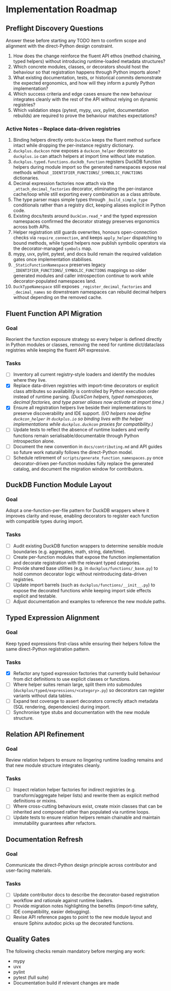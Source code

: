 # Implementation Roadmap

## Preflight Discovery Questions
Answer these before starting any TODO item to confirm scope and alignment with the direct-Python design constraint.
1. How does the change reinforce the fluent API ethos (method chaining, typed helpers) without introducing runtime-loaded metadata structures?
2. Which concrete modules, classes, or decorators should host the behaviour so that registration happens through Python imports alone?
3. What existing documentation, tests, or historical commits demonstrate the expected ergonomics, and how will they inform a purely Python implementation?
4. Which success criteria and edge cases ensure the new behaviour integrates cleanly with the rest of the API without relying on dynamic registries?
5. Which validation steps (pytest, mypy, uvx, pylint, documentation rebuilds) are required to prove the behaviour matches expectations?

### Active Notes – Replace data-driven registries
1. Binding helpers directly onto `DuckCon` keeps the fluent method surface intact while dropping the per-instance registry dictionary.
2. `duckplus.duckcon` now exposes a `duckcon_helper` decorator so `duckplus.io` can attach helpers at import time without late mutation.
3. `duckplus.typed.functions.duckdb_function` registers DuckDB function helpers during module import so the generated namespaces expose real methods without `_IDENTIFIER_FUNCTIONS`/`_SYMBOLIC_FUNCTIONS` dictionaries.
4. Decimal expression factories now attach via the `_attach_decimal_factories` decorator, eliminating the per-instance cache/loop while still exporting every combination as a class attribute.
5. The type parser maps simple types through `_build_simple_type` conditionals rather than a registry dict, keeping aliases explicit in Python code.
6. Existing docs/tests around `DuckCon.read_*` and the typed expression namespaces confirmed the decorator strategy preserves ergonomics across both APIs.
7. Helper registration still guards overwrites, honours open-connection checks via `require_connection`, and keeps `apply_helper` dispatching to bound methods, while typed helpers now publish symbolic operators via the decorator-managed `symbols` map.
8. mypy, uvx, pylint, pytest, and docs build remain the required validation gates once implementation stabilises.
9. `_StaticFunctionNamespace` preserves legacy `_IDENTIFIER_FUNCTIONS`/`_SYMBOLIC_FUNCTIONS` mappings so older generated modules and caller introspection continue to work while decorator-populated namespaces land.
10. `DuckTypeNamespace` still exposes `_register_decimal_factories` and `_decimal_names` so downstream namespaces can rebuild decimal helpers without depending on the removed cache.

## Fluent Function API Migration
### Goal
Reorient the function exposure strategy so every helper is defined directly in Python modules or classes, removing the need for runtime dict/dataclass registries while keeping the fluent API expressive.

### Tasks
- [ ] Inventory all current registry-style loaders and identify the modules where they live.
- [x] Replace data-driven registries with import-time decorators or explicit class attributes so availability is controlled by Python execution order instead of runtime parsing. *(DuckCon helpers, typed namespaces, decimal factories, and type parser aliases now activate at import time.)*
- [x] Ensure all registration helpers live beside their implementations to preserve discoverability and IDE support. *(I/O helpers now define ``duckcon_helper`` in ``duckplus.io`` so binding lives with the helper implementations while ``duckplus.duckcon`` proxies for compatibility.)*
- [ ] Update tests to reflect the absence of runtime loaders and verify functions remain serialisable/documentable through Python introspection alone.
- [ ] Document the new convention in `docs/contributing.md` and API guides so future work naturally follows the direct-Python model.
- [ ] Schedule retirement of `scripts/generate_function_namespaces.py` once decorator-driven per-function modules fully replace the generated catalog, and document the migration window for contributors.

## DuckDB Function Module Layout
### Goal
Adopt a one-function-per-file pattern for DuckDB wrappers where it improves clarity and reuse, enabling decorators to register each function with compatible types during import.

### Tasks
- [ ] Audit existing DuckDB function wrappers to determine sensible module boundaries (e.g. aggregates, math, string, date/time).
- [ ] Create per-function modules that expose the function implementation and decorate registration with the relevant typed categories.
- [ ] Provide shared base utilities (e.g. in `duckplus/functions/_base.py`) to hold common decorator logic without reintroducing data-driven registries.
- [ ] Update import barrels (such as `duckplus/functions/__init__.py`) to expose the decorated functions while keeping import side effects explicit and testable.
- [ ] Adjust documentation and examples to reference the new module paths.

## Typed Expression Alignment
### Goal
Keep typed expressions first-class while ensuring their helpers follow the same direct-Python registration pattern.

### Tasks
- [x] Refactor any typed expression factories that currently build behaviour from dict definitions to use explicit classes or functions.
- [ ] Where helper suites remain large, split them into submodules (`duckplus/typed/expressions/<category>.py`) so decorators can register variants without data tables.
- [ ] Expand test coverage to assert decorators correctly attach metadata (SQL rendering, dependencies) during import.
- [ ] Synchronise type stubs and documentation with the new module structure.

## Relation API Refinement
### Goal
Review relation helpers to ensure no lingering runtime loading remains and that new module structure integrates cleanly.

### Tasks
- [ ] Inspect relation helper factories for indirect registries (e.g. transform/aggregate helper lists) and rewrite them as explicit method definitions or mixins.
- [ ] Where cross-cutting behaviours exist, create mixin classes that can be inherited and composed rather than populated via runtime loops.
- [ ] Update tests to ensure relation helpers remain chainable and maintain immutability guarantees after refactors.

## Documentation Refresh
### Goal
Communicate the direct-Python design principle across contributor and user-facing materials.

### Tasks
- [ ] Update contributor docs to describe the decorator-based registration workflow and rationale against runtime loaders.
- [ ] Provide migration notes highlighting the benefits (import-time safety, IDE compatibility, easier debugging).
- [ ] Revise API reference pages to point to the new module layout and ensure Sphinx autodoc picks up the decorated functions.

## Quality Gates
The following checks remain mandatory before merging any work:
- mypy
- uvx
- pylint
- pytest (full suite)
- Documentation build if relevant changes are made
